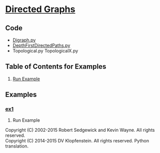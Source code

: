 # [Directed Graphs](http://algs4.cs.princeton.edu/42digraph)

## Code
  * [Digraph.py](../py/AlgsSedgewickWayne/Digraph.py)
  * [DepthFirstDirectedPaths.py](../py/AlgsSedgewickWayne/DepthFirstDirectedPaths.py)
  * Topological.py TopologicalX.py


## Table of Contents for Examples
  1. [Run Example](#ex1)

## Examples 
### [ex1](#table-of-contents-for-examples)
1. Run Example

Copyright (C) 2002-2015 Robert Sedgewick and Kevin Wayne.  All rights reserved.    
Copyright (C) 2014-2015 DV Klopfenstein. All rights reserved. Python translation.    
